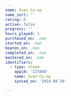 ```yaml
---
name: Sven Co-op
name_sort: ''
rating: 0
active: false
progress: ''
hours_played: 1
purchased_on: .nan
started_on: .nan
beaten_on: .nan
completed_on: .nan
mastered_on: .nan
identifiers:
  - type: steam
    appid: '225840'
    name: Sven Co-op
    synced_on: '2024-08-30'

---
```

